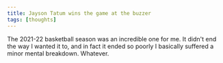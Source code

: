 ```yaml
---
title: Jayson Tatum wins the game at the buzzer
tags: [thoughts]
---
```


The 2021-22 basketball season was an incredible one for me. It didn't end the way I wanted it to, and in fact it ended so poorly I basically suffered a minor mental breakdown. Whatever.
